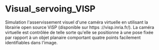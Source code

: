 # Visual_servoing_VISP
  Simulation l'asservissement visuel d'une caméra virtuelle en utilisant la librairie open source ViSP (disponible sur https ://visp.inria.fr/). La caméra virtuelle est contrôlée
de telle sorte qu'elle se positionne à une pose fixée par rapport à un objet planaire comportant quatre points facilement identifiables dans l'image.
